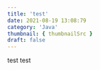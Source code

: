 ```yaml
---
title: 'test'
date: 2021-08-19 13:08:79
category: 'Java'
thumbnail: { thumbnailSrc }
draft: false
---
```


test test
